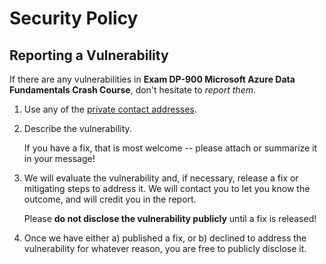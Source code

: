 # Security Policy

## Reporting a Vulnerability

If there are any vulnerabilities in **Exam DP-900 Microsoft Azure Data Fundamentals Crash Course**, don't hesitate to _report them_.

1. Use any of the [private contact addresses](https://github.com/timothywarner/dp900#support).
2. Describe the vulnerability.

   If you have a fix, that is most welcome -- please attach or summarize it in your message!

3. We will evaluate the vulnerability and, if necessary, release a fix or mitigating steps to address it. We will contact you to let you know the outcome, and will credit you in the report.

   Please **do not disclose the vulnerability publicly** until a fix is released!

4. Once we have either a) published a fix, or b) declined to address the vulnerability for whatever reason, you are free to publicly disclose it.
